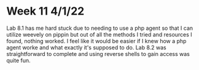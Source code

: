 # Week 11 4/1/22
Lab 8.1 has me hard stuck due to needing to use a php agent so that I can utilize weevely on pippin
but out of all the methods I tried and resources I found, nothing worked. I feel like it would be easier 
if I knew how a php agent worke and what exactly it's supposed to do.
Lab 8.2 was straightforward to complete and using reverse shells to gain access was quite fun.
